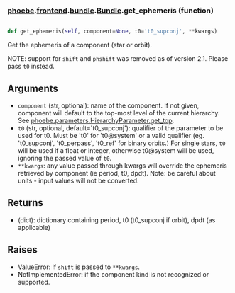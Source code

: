 ### [phoebe](phoebe.md).[frontend](phoebe.frontend.md).[bundle](phoebe.frontend.bundle.md).[Bundle](phoebe.frontend.bundle.Bundle.md).get_ephemeris (function)


```py

def get_ephemeris(self, component=None, t0='t0_supconj', **kwargs)

```



Get the ephemeris of a component (star or orbit).

NOTE: support for `shift` and `phshift` was removed as of version 2.1.
Please pass `t0` instead.

Arguments
---------------
* `component` (str, optional): name of the component.  If not given,
    component will default to the top-most level of the current
    hierarchy.  See [phoebe.parameters.HierarchyParameter.get_top](phoebe.parameters.HierarchyParameter.get_top.md).
* `t0` (str, optional, default='t0_supconj'): qualifier of the parameter
    to be used for t0.  Must be 't0' for 't0@system' or a valid qualifier
    (eg. 't0_supconj', 't0_perpass', 't0_ref' for binary orbits.)
    For single stars, `t0` will be used if a float or integer, otherwise
    t0@system will be used, ignoring the passed value of `t0`.
* `**kwargs`: any value passed through kwargs will override the
    ephemeris retrieved by component (ie period, t0, dpdt).
    Note: be careful about units - input values will not be converted.

Returns
-----------
* (dict): dictionary containing period, t0 (t0_supconj if orbit),
    dpdt (as applicable)

Raises
---------
* ValueError: if `shift` is passed to `**kwargs`.
* NotImplementedError: if the component kind is not recognized or supported.

